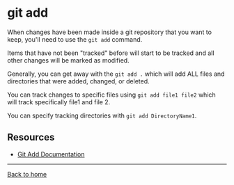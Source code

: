 # git add

When changes have been made inside a git repository that you want to keep, you'll need to use the `git add` command.

Items that have not been "tracked" before will start to be tracked and all other changes will be marked as modified.

Generally, you can get away with the `git add .` which will add ALL files and directories that were added, changed, or deleted.

You can track changes to specific files using `git add file1 file2` which will track specifically file1 and file 2.

You can specify tracking directories with `git add DirectoryName1`.

## Resources

- [Git Add Documentation](https://git-scm.com/docs/git-add)

---

[Back to home](../README.md)